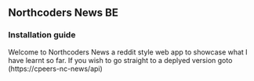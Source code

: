 ## Northcoders News BE 
### Installation guide

Welcome to Northcoders News a reddit style web app to showcase what I have learnt so far. If you wish to go straight to a deplyed version goto (https://cpeers-nc-news/api)
